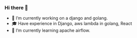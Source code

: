 ### Hi there 👋

- 🔭 I’m currently working on a django and golang.
- 🎓 Have experience in Django, aws lambda in golang, React
- 🌱 I’m currently learning apache airflow.

<!--
- 👯 NodeJS, basic authentication services

**Nitheesh-S/Nitheesh-S** is a ✨ _special_ ✨ repository because its `README.md` (this file) appears on your GitHub profile.

Here are some ideas to get you started:

- 🔭 I’m currently working on ...
- 🌱 I’m currently learning ...
- 👯 I’m looking to collaborate on ...
- 🤔 I’m looking for help with ...
- 💬 Ask me about ...
- 📫 How to reach me: ...
- 😄 Pronouns: ...
- ⚡ Fun fact: ...
-->
